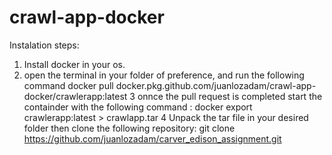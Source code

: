 # crawl-app-docker

Instalation steps:

1. Install docker in your os.
2. open the terminal in your folder of preference, and run the following command 
 docker pull docker.pkg.github.com/juanlozadam/crawl-app-docker/crawlerapp:latest
3 onnce the pull request is completed start the containder with the following command :
docker export crawlerapp:latest > crawlapp.tar
4 Unpack the tar file in your desired folder then clone the following repository:
git clone https://github.com/juanlozadam/carver_edison_assignment.git
